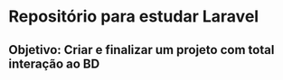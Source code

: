 # Repositório para estudar Laravel
## Objetivo: Criar e finalizar um projeto com total interação ao BD
